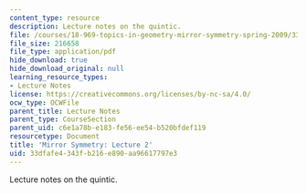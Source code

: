 ```yaml
---
content_type: resource
description: Lecture notes on the quintic.
file: /courses/18-969-topics-in-geometry-mirror-symmetry-spring-2009/33dfafe4343fb216e890aa96617797e3_MIT18_969s09_lec09.pdf
file_size: 216658
file_type: application/pdf
hide_download: true
hide_download_original: null
learning_resource_types:
- Lecture Notes
license: https://creativecommons.org/licenses/by-nc-sa/4.0/
ocw_type: OCWFile
parent_title: Lecture Notes
parent_type: CourseSection
parent_uid: c6e1a78b-e183-fe56-ee54-b520bfdef119
resourcetype: Document
title: 'Mirror Symmetry: Lecture 2'
uid: 33dfafe4-343f-b216-e890-aa96617797e3
---
```

Lecture notes on the quintic.